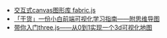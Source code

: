 
* [交互式canvas图形库 fabric.js](https://github.com/fabricjs/fabric.js)
* [「干货」一份小白前端可视化学习指南——附思维导图](https://juejin.cn/post/6994169182216519710#heading-0)
* [带你入门three.js——从0到1实现一个3d可视化地图](https://juejin.cn/post/6980983551399788580#heading-0)
